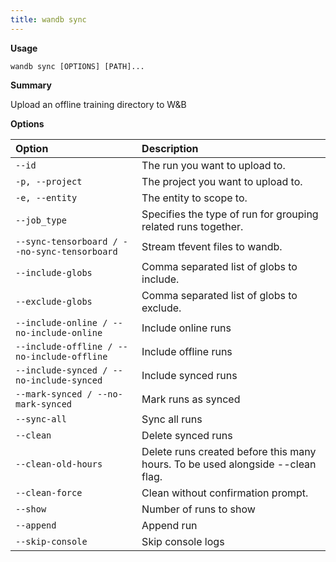 ```yaml
---
title: wandb sync
---
```


**Usage**

`wandb sync [OPTIONS] [PATH]...`

**Summary**

Upload an offline training directory to W&B


**Options**

| **Option** | **Description** |
| :--- | :--- |
| `--id` | The run you want to upload to. |
| `-p, --project` | The project you want to upload to. |
| `-e, --entity` | The entity to scope to. |
| `--job_type` | Specifies the type of run for grouping   related runs together. |
| `--sync-tensorboard / --no-sync-tensorboard` | Stream tfevent files to wandb. |
| `--include-globs` | Comma separated list of globs to include. |
| `--exclude-globs` | Comma separated list of globs to exclude. |
| `--include-online / --no-include-online` | Include online runs |
| `--include-offline / --no-include-offline` | Include offline runs |
| `--include-synced / --no-include-synced` | Include synced runs |
| `--mark-synced / --no-mark-synced` | Mark runs as synced |
| `--sync-all` | Sync all runs |
| `--clean` | Delete synced runs |
| `--clean-old-hours` | Delete runs created before this many hours.   To be used alongside --clean flag. |
| `--clean-force` | Clean without confirmation prompt. |
| `--show` | Number of runs to show |
| `--append` | Append run |
| `--skip-console` | Skip console logs |



